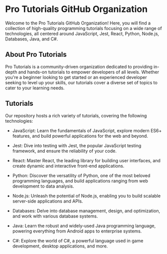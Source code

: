 # Pro Tutorials GitHub Organization

Welcome to the Pro Tutorials GitHub Organization! Here, you will find a collection of high-quality 
programming tutorials focusing on a wide range of technologies, all centered around JavaScript, 
Jest, React, Python, Node.js, Databases, Java, and C#.

## About Pro Tutorials

Pro Tutorials is a community-driven organization dedicated to providing in-depth and hands-on tutorials
 to empower developers of all levels. Whether you're a beginner looking to get started or an experienced
  developer seeking to level up your skills, our tutorials cover a diverse set of topics to cater to your learning needs.

## Tutorials

Our repository hosts a rich variety of tutorials, covering the following technologies:

- JavaScript: Learn the fundamentals of JavaScript, explore modern ES6+ features, and build powerful applications for the web and beyond.

- Jest: Dive into testing with Jest, the popular JavaScript testing framework, and ensure the reliability of your code.

- React: Master React, the leading library for building user interfaces, and create dynamic and interactive front-end applications.

- Python: Discover the versatility of Python, one of the most beloved programming languages, and build applications ranging from web development to data analysis.

- Node.js: Unleash the potential of Node.js, enabling you to build scalable server-side applications and APIs.

- Databases: Delve into database management, design, and optimization, and work with various database systems.

- Java: Learn the robust and widely-used Java programming language, powering everything from Android apps to enterprise systems.

- C#: Explore the world of C#, a powerful language used in game development, desktop applications, and more.





